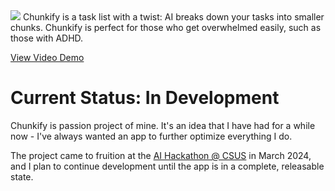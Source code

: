 <img src="https://i.imgur.com/q0gQ05G.png">
Chunkify is a task list with a twist: AI breaks down your tasks into smaller chunks. Chunkify is perfect for those who get overwhelmed easily, such as those with ADHD.


[View Video Demo](https://imgur.com/g0mH0bl)

# Current Status: In Development

Chunkify is passion project of mine. It's an idea that I have had for a while now - I've always wanted an app to further optimize everything I do.

The project came to fruition at the [AI Hackathon @ CSUS](https://lu.ma/o2sau79c) in March 2024, and I plan to continue development until the app is in a complete, releasable state.
